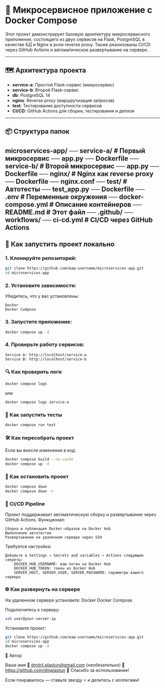 # 🧪 Микросервисное приложение с Docker Compose

Этот проект демонстрирует базовую архитектуру микросервисного приложения, состоящего из двух сервисов на Flask, PostgreSQL в качестве БД и Nginx в роли reverse proxy. Также реализованы CI/CD через GitHub Actions и автоматическое развертывание на сервере.

---

## 🗺️ Архитектура проекта

- **service-a**: Простой Flask-сервис (микросервис)
- **service-b**: Второй Flask-сервис
- **db**: PostgreSQL 14
- **nginx**: Reverse proxy (маршрутизация запросов)
- **test**: Тестирование доступности сервисов
- **CI/CD**: GitHub Actions для сборки, тестирования и деплоя

---

## 📦 Структура папок
microservices-app/
── service-a/            # Первый микросервис
   ── app.py
   ── Dockerfile
── service-b/            # Второй микросервис
   ── app.py
   ── Dockerfile
── nginx/                # Nginx как reverse proxy
   ── Dockerfile
   ── nginx.conf
── test/                 # Автотесты
   ── test_app.py
   ── Dockerfile
── .env                  # Переменные окружения
── docker-compose.yml    # Описание контейнеров
── README.md             # Этот файл
── .github/
   ── workflows/
     ── ci-cd.yml  # CI/CD через GitHub Actions
---

## 🚀 Как запустить проект локально

### 1. Клонируйте репозиторий:

```bash
git clone https://github.com/ваш-username/microservices-app.git 
cd microservices-app
```
### 2. Установите зависимости: 

Убедитесь, что у вас установлены: 

    Docker  
    Docker Compose 
    
### 3. Запустите приложение:
```bash
docker compose up -d
```
### 4. Проверьте работу сервисов: 

    Service A: http://localhost/service-a 
    Service B: http://localhost/service-b 

### 🔍 Как проверить логи
```bash
docker compose logs
```
или
```bash
docker compose logs service-a
```
### 🧪 Как запустить тесты
```bash
docker compose run test
```
### 🛠️ Как пересобрать проект
Если вы внесли изменения в код: 
```bash
docker compose build --no-cache
docker compose up -d
```
### 🔄 Как остановить проект
```bash
docker compose down
docker compose down -v
```

### 🧳 CI/CD Pipeline
Проект поддерживает автоматическую сборку и развертывание через GitHub Actions. 
Функционал: 

    Сборка и публикация Docker-образов на Docker Hub
    Выполнение автотестов
    Развертывание на удаленном сервере через SSH
     
Требуется настройка: 

    Добавьте в Settings → Secrets and variables → Actions следующие секреты:
        DOCKER_HUB_USERNAME: ваш логин на Docker Hub
        DOCKER_HUB_TOKEN: токен из Docker Hub
        SERVER_HOST, SERVER_USER, SERVER_PASSWORD: параметры вашего сервера

### 🌐 Как развернуть на сервере
На удаленном сервере установите: 
    Docker
    Docker Compose
    
Подключитесь к серверу: 
```bash
ssh user@your-server-ip
``` 
 
Установите проект: 
```bash
git clone https://github.com/ваш-username/microservices-app.git 
cd microservices-app
docker compose up -d
``` 
👤 Автор 

Ваше имя
📧 dmitrij.plastun@gmail.com (необязательно)
🔗 https://github.com/dmplastun
🙌 Спасибо за использование! 

Если понравилось — ставьте звезду ⭐ и делитесь с коллегами! 
